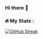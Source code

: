 ### Hi there 👋

### :fire: My Stats :

[![GitHub Streak](http://github-readme-streak-stats.herokuapp.com?user=fs-anvr&theme=dark&background=000000)](https://git.io/streak-stats)
